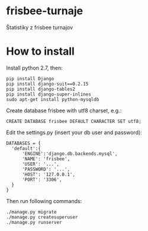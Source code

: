 # frisbee-turnaje
Štatistiky z frisbee turnajov

# How to install

Install python 2.7, then:

    pip install Django
    pip install django-suit==0.2.15
    pip install django-tables2
    pip install django-super-inlines
    sudo apt-get install python-mysqldb

Create database frisbee with utf8 charset, e.g.:
    
    CREATE DATABASE frisbee DEFAULT CHARACTER SET utf8;

Edit the settings.py (insert your db user and password):

    DATABASES = {
      'default':{
          'ENGINE':'django.db.backends.mysql',
          'NAME': 'frisbee',
          'USER': '...',
          'PASSWORD': '...',
          'HOST': '127.0.0.1',
          'PORT': '3306',
      }
    }
    
Then run following commands:

    ./manage.py migrate
    ./manage.py createsuperuser
    ./manage.py runserver
